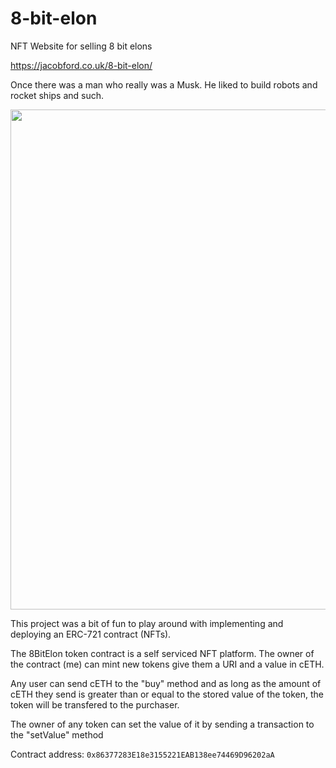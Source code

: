 # 8-bit-elon
NFT Website for selling 8 bit elons

https://jacobford.co.uk/8-bit-elon/

Once there was a man who really was a Musk. He liked to build robots and rocket ships and such.

<img src="https://im2.ezgif.com/tmp/ezgif-2-dcbf3c62a9b0.gif" width="800px" />

This project was a bit of fun to play around with implementing and deploying an ERC-721 contract (NFTs).

The 8BitElon token contract is a self serviced NFT platform. The owner of the contract (me) can mint new tokens give them a URI and a value in cETH.

Any user can send cETH to the "buy" method and as long as the amount of cETH they send is greater than or equal to the stored value of the token, the token will be transfered to the purchaser.

The owner of any token can set the value of it by sending a transaction to the "setValue" method

Contract address: `0x86377283E18e3155221EAB138ee74469D96202aA`
